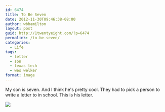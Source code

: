 ```yaml
---
id: 6474
title: To Be Seven
date: 2012-11-30T09:46:38-08:00
author: wbhamilton
layout: post
guid: http://1twentyeight.com/?p=6474
permalink: /to-be-seven/
categories:
  - Life
tags:
  - letter
  - son
  - texas tech
  - wes welker
format: image
---
```

My son is seven. And I think he's pretty cool. They had to pick a person to write a letter to in school. This is his letter.

<img src="http://1twentyeight.com/wp-content/uploads/2012/11/WesWelker.jpg" />
